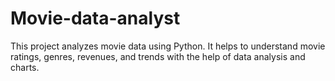 # Movie-data-analyst
This project analyzes movie data using Python. It helps to understand movie ratings, genres, revenues, and trends with the help of data analysis and charts.
